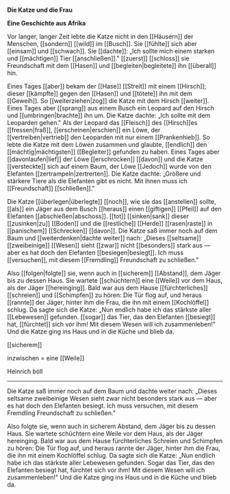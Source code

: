  **Die Katze und die Frau**  

**Eine Geschichte aus Afrika**


Vor langer, langer Zeit lebte die Katze nicht in den [[Häusern]] der Menschen, [[sondern]] [[wild]] im [[Busch]]. Sie [[fühlte]] sich aber [[einsam]] und [[schwach]]. Sie [[dachte]]: „Ich sollte mich einem starken und [[mächtigen]] Tier [[anschließen]]." [[zuerst]] [[schloss]] sie Freundschaft mit dem [[Hasen]] und [[begleiten|begleitete]] ihn [[überall]] hin.


Eines Tages [[aber]] bekam der [[Hase]] [[Streit]] mit einem [[Hirsch]]; dieser [[kämpfte]] gegen den [[Hasen]] und [[tötete]] ihn mit dem [[Geweih]]. So [[weiterziehen|zog]] die Katze mit dem Hirsch [[weiter]]. Eines Tages aber [[sprang]] aus einem Busch ein Leopard auf den Hirsch und [[umbringen|brachte]] ihn um. Die Katze dachte: „Ich sollte mit dem Leoparden gehen." Als der Leopard das [[Fleisch]] des [[Hirsch]]es [[fressen|fraß]], [[erscheinen|erschien]] ein Löwe, der [[vertreiben|vertrieb]] den Leoparden mit nur einem [[Prankenhieb]]. So lebte die Katze mit dem Löwen zusammen und glaubte, [[endlich]] den [[mächtig|mächtigsten]] [[Begleiter]] gefunden zu haben. Eines Tages aber [[davonlaufen|lief]] der Löwe [[erschrocken]] [[davon]] und die Katze [[versteckte]] sich auf einem Baum, der Löwe [[Jedoch]] wurde von den Elefanten [[zertrampeln|zertrerten]]. Die Katze dachte: „Größere und stärkere Tiere als die Elefanten gibt es nicht. Mit ihnen muss ich [[Freundschaft]] [[schließen]]."

 
Die Katze [[überlegen|überlegte]] [[noch]], wie sie das [[anstellen]] sollte, [[als]] ein Jäger aus dem Busch [[heraus]] einen [[giftigen]] [[Pfeil]] auf den Elefanten [[abschießen|abschoss]]. [[tot]] [[sinken|sank]] dieser [[zusinken|zu]] [[Boden]] und die [[restliche]] [[Herde]] [[rasen|raste]] in [[panischem]] [[Schrecken]] [[davon]]. Die Katze saß immer noch auf dem Baum und [[weiterdenken|dachte weiter]] nach: „Dieses [[seltsame]] [[zweibeinige]] [[Wesen]] sieht [[zwar]] nicht [[besonders]] stark aus — aber es hat doch den Elefanten [[besiegen|besiegt]]. Ich muss [[versuchen]], mit diesem [[Fremdling]] Freundschaft zu schließen."


Also [[folgen|folgte]] sie, wenn auch in [[sicherem]] [[Abstand]], dem Jäger bis zu dessen Haus. Sie wartete [[schüchtern]] eine [[Weile]] vor dem Haus, als der Jäger [[hereinging]]. Bald war aus dem Hause [[fürchterliches]] [[schreien]] und [[Schimpfen]] zu hören: Die Tür flog auf, und heraus [[rannte]] der Jäger, hinter ihm die Frau, die ihn mit einem [[Kochlöffel]] schlug. Da sagte sich die Katze: „Nun endlich habe ich das stärkste aller [[Lebewesen]] gefunden. [[sogar]] das Tier, das den Elefanten [[besiegt]] hat, [[fürchtet]] sich vor ihm! Mit diesem Wesen will ich zusammenleben!" Und die Katze ging ins Haus und in die Küche und blieb da.

[[sicherem]]

inzwischen = eine [[Weile]]


Heinrich böll

---
Die Katze saß immer noch auf dem Baum und dachte weiter nach: „Dieses seltsame zweibeinige Wesen sieht zwar nicht besonders stark aus — aber es hat doch den Elefanten besiegt. Ich muss versuchen, mit diesem Fremdling Freundschaft zu schließen."

  

Also folgte sie, wenn auch in sicherem Abstand, dem Jäger bis zu dessen Haus. Sie wartete schüchtern eine Weile vor dem Haus, als der Jäger hereinging. Bald war aus dem Hause fürchterliches Schreien und Schimpfen zu hören: Die Tür flog auf, und heraus rannte der Jäger, hinter ihm die Frau, die ihn mit einem Kochlöffel schlug. Da sagte sich die Katze: „Nun endlich habe ich das stärkste aller Lebewesen gefunden. Sogar das Tier, das den Elefanten besiegt hat, fürchtet sich vor ihm! Mit diesem Wesen will ich zusammenleben!" Und die Katze ging ins Haus und in die Küche und blieb da.